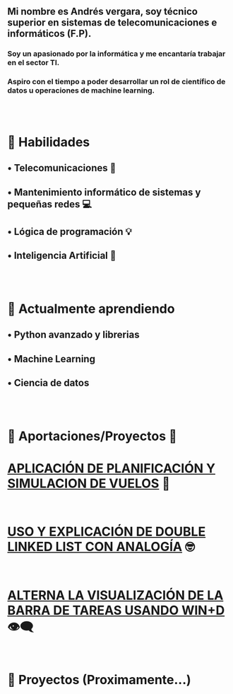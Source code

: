 ## Mi nombre es Andrés vergara, soy técnico superior en sistemas de telecomunicaciones e informáticos (F.P).
### Soy un apasionado por la informática y me encantaría trabajar en el sector TI.
### Aspiro con el tiempo a poder desarrollar un rol de científico de datos u operaciones de machine learning.

<br>
<br>
 
# 🚀 Habilidades 
## • Telecomunicaciones 📡
## • Mantenimiento informático de sistemas y pequeñas redes 💻
## • Lógica de programación 💡 
## • Inteligencia Artificial 🧠

<br>
<br>

# 🌱 Actualmente aprendiendo  

## • Python avanzado y librerias

## • Machine Learning 

## • Ciencia de datos 

<br>
<br>


# 🎁 Aportaciones/Proyectos 🐙

  # [APLICACIÓN DE PLANIFICACIÓN Y SIMULACION DE VUELOS](https://github.com/anverpy/mission-planner) 🛫
  <br>
  
  # [USO Y EXPLICACIÓN DE DOUBLE LINKED LIST CON ANALOGÍA](https://github.com/anverpy/double-ll-creating-analogy) 🤓
  <br>

  # [ALTERNA LA VISUALIZACIÓN DE LA BARRA DE TAREAS USANDO WIN+D](https://github.com/anverpy/toggle-taskbar) 👁️‍🗨️
  <br>
  
 

# 💼 Proyectos (Proximamente...)
